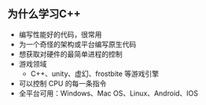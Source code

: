 ## 为什么学习C++

- 编写性能好的代码，很常用
- 为一个奇怪的架构或平台编写原生代码
- 想获取对硬件的最简单进程的控制
- 游戏领域
    - C++、unity、虚幻、frostbite 等游戏引擎
- 可以控制 CPU 的每一条指令
- 全平台可用：Windows、Mac OS、Linux、Android、IOS